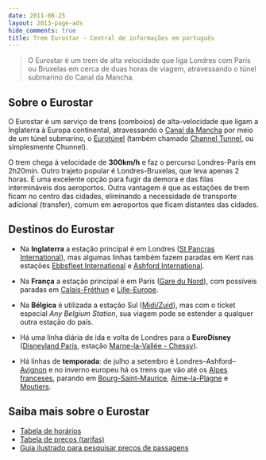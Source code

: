 ```yaml
---
date: 2011-08-25
layout: 2013-page-ads
hide_comments: true
title: Trem Eurostar - Central de informações em português
---
```


> O Eurostar é um trem de alta velocidade que liga Londres com Paris ou Bruxelas em cerca de duas horas de viagem, atravessando o túnel submarino do Canal da Mancha.


## Sobre o Eurostar

O Eurostar é um serviço de trens (comboios) de alta-velocidade que ligam a Inglaterra à Europa continental, atravessando o [Canal da Mancha](http://pt.wikipedia.org/wiki/Canal_da_Mancha) por meio de um túnel submarino, o [Eurotúnel](http://pt.wikipedia.org/wiki/Eurot%C3%BAnel) (também chamado [Channel Tunnel](http://en.wikipedia.org/wiki/Channel_Tunnel), ou simplesmente Chunnel).

O trem chega à velocidade de **300km/h** e faz o percurso Londres-Paris em 2h20min. Outro trajeto popular é Londres-Bruxelas, que leva apenas 2 horas. É uma excelente opção para fugir da demora e das filas intermináveis dos aeroportos. Outra vantagem é que as estações de trem ficam no centro das cidades, eliminando a necessidade de transporte adicional (transfer), comum em aeroportos que ficam distantes das cidades.


## Destinos do Eurostar

  * Na **Inglaterra** a estação principal é em Londres ([St Pancras International](http://en.wikipedia.org/wiki/St_Pancras_railway_station)), mas algumas linhas também fazem paradas em Kent nas estações [Ebbsfleet International](http://en.wikipedia.org/wiki/Ebbsfleet_International_railway_station) e [Ashford International](http://en.wikipedia.org/wiki/Ashford_International_railway_station).

  * Na **França** a estação principal é em Paris ([Gare du Nord](http://en.wikipedia.org/wiki/Gare_du_Nord)), com possíveis paradas em [Calais-Fréthun](http://en.wikipedia.org/wiki/Gare_de_Calais-Fr%C3%A9thun) e [Lille-Europe](http://en.wikipedia.org/wiki/Gare_de_Lille-Europe).

  * Na **Bélgica** é utilizada a estação Sul ([Midi/Zuid](http://en.wikipedia.org/wiki/Brussels-South_railway_station)), mas com o ticket especial _Any Belgium Station_, sua viagem pode se estender a qualquer outra estação do país.

  * Há uma linha diária de ida e volta de Londres para a **EuroDisney** ([Disneyland Paris](http://pt.wikipedia.org/wiki/Disneyland_Resort_Paris), estação [Marne-la-Vallée - Chessy](http://en.wikipedia.org/wiki/Gare_de_Marne-la-Vall%C3%A9e_-_Chessy)).

  * Há linhas de **temporada**: de julho a setembro é Londres–Ashford–[Avignon](http://en.wikipedia.org/wiki/Avignon) e no inverno europeu há os trens que vão até os [Alpes franceses](http://pt.wikipedia.org/wiki/Alpes), parando em [Bourg-Saint-Maurice](http://en.wikipedia.org/wiki/Bourg-Saint-Maurice), [Aime-la-Plagne](http://en.wikipedia.org/wiki/La_Plagne) e [Moutiers](http://en.wikipedia.org/wiki/Moutiers).


## Saiba mais sobre o Eurostar

  * [Tabela de horários](http://aurelio.net/trem-eurostar/tabela-de-horarios/)
  * [Tabela de preços (tarifas)](http://aurelio.net/trem-eurostar/tabela-de-precos-tarifas/)
  * [Guia ilustrado para pesquisar preços de passagens](http://aurelio.net/trem-eurostar/guia-ilustrado-para-pesquisar-precos-de-passagens/)

